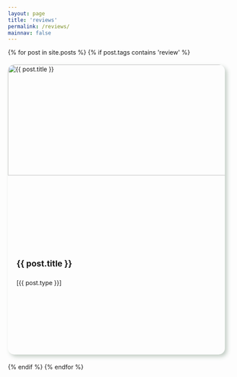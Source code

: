```yaml
---
layout: page
title: 'reviews'
permalink: /reviews/
mainnav: false
---
```

<div class="blog-grid">
  {% for post in site.posts %}
    {% if post.tags contains 'review' %}
      <a href="{{ post.url }}" class="blog-card-link">
        <div class="blog-card">
          <div class="card-content">
            <img src="{{ post.share-img | default: '/assets/img/new-face-650x650.webp' }}" alt="{{ post.title }}" class="card-image">
            <h3 class="card-title">{{ post.title }}</h3>
            <p>[{{ post.type }}]</p>
          </div>
        </div>
      </a>
    {% endif %}
  {% endfor %}
</div>

<style>
.blog-grid {
  display: grid;
  grid-template-columns: repeat(auto-fill, minmax(300px, 1fr));
  gap: 20px;
  padding: 0px;
  /* max-width: 1400px; */
  /* margin: 0 auto;  */
}

.blog-card-link {
  text-decoration: none;
  color: inherit;
}

.blog-card {
  position: relative;
  width: 100%;
  height: 0;
  padding-bottom: 133.33%; /* 3:4 aspect ratio */
  background: var(--background-color); /* Almost black background */
  border-radius: 15px;
  box-shadow: 5px 5px 10px rgba(62, 95, 68, 0.3);
  transition: transform 0.3s ease, box-shadow 0.3s ease, background 0.3s ease;
  overflow: hidden;
  display: flex;
}

.blog-card:hover {
  background-color:none;
  transform: rotate(-2deg) translateY(-5px);
  /* transform: scaleX(1.02); */
  box-shadow: 5px 5px 10px rgba(62, 95, 68, 0.8);
  /* box-shadow: 5px 5px 10px -6px -6px 12px var(--link-color); */
  /* box-shadow: 6px 6px 12px var(--foreground-color),
              -6px -6px 12px var(--link-color); */
}

.card-content {
  position: absolute;
  top: 0;
  left: 0;
  width: 100%;
  height: 100%;
  padding: 20px;
  display: flex;
  flex-direction: column;
  color: var(--text-color); /* White text for dark background */
}

.card-image {
  position: absolute;
  top: 0;
  left: 0;
  width: 100%;
  height: 60%;
  object-fit: cover;
}

.card-title {
  margin: 85% 0 10px;
  font-size: 1.2rem;
  color: var(--foreground-color);
}


/* Responsive adjustments */
@media (max-width: 1024px) {
  .blog-grid {
    grid-template-columns: repeat(auto-fill, minmax(250px, 1fr));
    gap: 20px;
  }
}

@media (max-width: 768px) {
  .blog-grid {
    grid-template-columns: repeat(auto-fill, minmax(200px, 1fr));
    gap: 15px;
  }
}

@media (max-width: 480px) {
  .blog-grid {
    grid-template-columns: 1fr;
    gap: 10px;
  }
  .blog-card {
    padding-bottom: 100%; /* More square shape on mobile */
  }
  .card-title {
    margin: 65% 0 10px;
  }
}
</style>